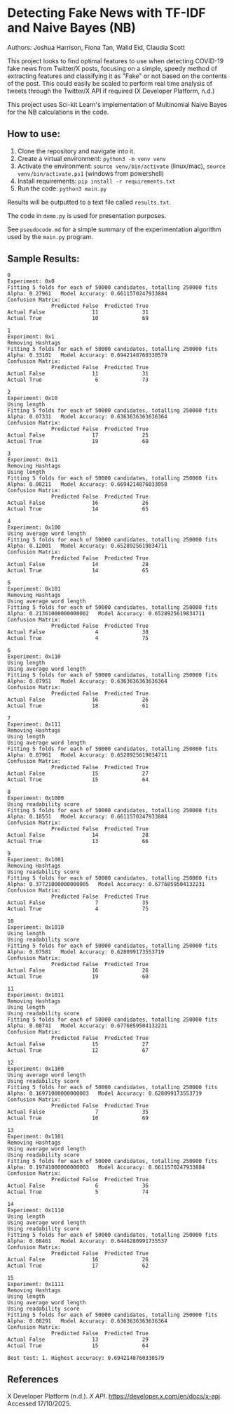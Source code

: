# Detecting Fake News with TF-IDF and Naive Bayes (NB)

Authors: Joshua Harrison, Fiona Tan, Walid Eid, Claudia Scott

This project looks to find optimal features to use when detecting COVID-19 fake news from Twitter/X posts, focusing on a simple, speedy method of extracting features and classifying it as "Fake" or not based on the contents of the post. This could easily be scaled to perform real time analysis of tweets through the Twitter/X API if required (X Developer Platform, n.d.)

This project uses Sci-kit Learn's implementation of Multinomial Naive Bayes for the NB calculations in the code.

## How to use:

1. Clone the repository and navigate into it.
2. Create a virtual environment: `python3 -m venv venv`
3. Activate the environment: `source venv/bin/activate` (linux/mac), `source venv/bin/activate.ps1` (windows from powershell)
4. Install requirements: `pip install -r requirements.txt`
5. Run the code: `python3 main.py`

Results will be outputted to a text file called `results.txt`.

The code in `demo.py` is used for presentation purposes.

See `pseudocode.md` for a simple summary of the experimentation algorithm used by the `main.py` program.

## Sample Results:

```
0
Experiment: 0x0
Fitting 5 folds for each of 50000 candidates, totalling 250000 fits
Alpha: 0.27961	 Model Accuracy: 0.6611570247933884
Confusion Matrix:
              Predicted False  Predicted True
Actual False               11              31
Actual True                10              69

1
Experiment: 0x1
Removing Hashtags
Fitting 5 folds for each of 50000 candidates, totalling 250000 fits
Alpha: 0.33101	 Model Accuracy: 0.6942148760330579
Confusion Matrix:
              Predicted False  Predicted True
Actual False               11              31
Actual True                 6              73

2
Experiment: 0x10
Using length
Fitting 5 folds for each of 50000 candidates, totalling 250000 fits
Alpha: 0.07331	 Model Accuracy: 0.6363636363636364
Confusion Matrix:
              Predicted False  Predicted True
Actual False               17              25
Actual True                19              60

3
Experiment: 0x11
Removing Hashtags
Using length
Fitting 5 folds for each of 50000 candidates, totalling 250000 fits
Alpha: 0.08211	 Model Accuracy: 0.6694214876033058
Confusion Matrix:
              Predicted False  Predicted True
Actual False               16              26
Actual True                14              65

4
Experiment: 0x100
Using average word length
Fitting 5 folds for each of 50000 candidates, totalling 250000 fits
Alpha: 0.12001	 Model Accuracy: 0.6528925619834711
Confusion Matrix:
              Predicted False  Predicted True
Actual False               14              28
Actual True                14              65

5
Experiment: 0x101
Removing Hashtags
Using average word length
Fitting 5 folds for each of 50000 candidates, totalling 250000 fits
Alpha: 0.21361000000000002	 Model Accuracy: 0.6528925619834711
Confusion Matrix:
              Predicted False  Predicted True
Actual False                4              38
Actual True                 4              75

6
Experiment: 0x110
Using length
Using average word length
Fitting 5 folds for each of 50000 candidates, totalling 250000 fits
Alpha: 0.07951	 Model Accuracy: 0.6363636363636364
Confusion Matrix:
              Predicted False  Predicted True
Actual False               16              26
Actual True                18              61

7
Experiment: 0x111
Removing Hashtags
Using length
Using average word length
Fitting 5 folds for each of 50000 candidates, totalling 250000 fits
Alpha: 0.07961	 Model Accuracy: 0.6528925619834711
Confusion Matrix:
              Predicted False  Predicted True
Actual False               15              27
Actual True                15              64

8
Experiment: 0x1000
Using readability score
Fitting 5 folds for each of 50000 candidates, totalling 250000 fits
Alpha: 0.18551	 Model Accuracy: 0.6611570247933884
Confusion Matrix:
              Predicted False  Predicted True
Actual False               14              28
Actual True                13              66

9
Experiment: 0x1001
Removing Hashtags
Using readability score
Fitting 5 folds for each of 50000 candidates, totalling 250000 fits
Alpha: 0.37721000000000005	 Model Accuracy: 0.6776859504132231
Confusion Matrix:
              Predicted False  Predicted True
Actual False                7              35
Actual True                 4              75

10
Experiment: 0x1010
Using length
Using readability score
Fitting 5 folds for each of 50000 candidates, totalling 250000 fits
Alpha: 0.07581	 Model Accuracy: 0.628099173553719
Confusion Matrix:
              Predicted False  Predicted True
Actual False               16              26
Actual True                19              60

11
Experiment: 0x1011
Removing Hashtags
Using length
Using readability score
Fitting 5 folds for each of 50000 candidates, totalling 250000 fits
Alpha: 0.08741	 Model Accuracy: 0.6776859504132231
Confusion Matrix:
              Predicted False  Predicted True
Actual False               15              27
Actual True                12              67

12
Experiment: 0x1100
Using average word length
Using readability score
Fitting 5 folds for each of 50000 candidates, totalling 250000 fits
Alpha: 0.16971000000000003	 Model Accuracy: 0.628099173553719
Confusion Matrix:
              Predicted False  Predicted True
Actual False                7              35
Actual True                10              69

13
Experiment: 0x1101
Removing Hashtags
Using average word length
Using readability score
Fitting 5 folds for each of 50000 candidates, totalling 250000 fits
Alpha: 0.19741000000000003	 Model Accuracy: 0.6611570247933884
Confusion Matrix:
              Predicted False  Predicted True
Actual False                6              36
Actual True                 5              74

14
Experiment: 0x1110
Using length
Using average word length
Using readability score
Fitting 5 folds for each of 50000 candidates, totalling 250000 fits
Alpha: 0.08461	 Model Accuracy: 0.6446280991735537
Confusion Matrix:
              Predicted False  Predicted True
Actual False               16              26
Actual True                17              62

15
Experiment: 0x1111
Removing Hashtags
Using length
Using average word length
Using readability score
Fitting 5 folds for each of 50000 candidates, totalling 250000 fits
Alpha: 0.08291	 Model Accuracy: 0.6363636363636364
Confusion Matrix:
              Predicted False  Predicted True
Actual False               13              29
Actual True                15              64

Best test: 1. Highest accuracy: 0.6942148760330579
```

## References
X Developer Platform (n.d.). *X API*. https://developer.x.com/en/docs/x-api. Accessed 17/10/2025.